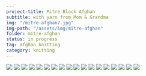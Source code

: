 ```yaml
---
project-title: Mitre Block Afghan
subtitle: with yarn from Mom & Grandma
img: "/mitre-afghan7.jpg"
img-path: "/assets/img/mitre-afghan"
folder: mitre-afghan
status: in progress
tag: afghan knitting
category: knitting
---
```

<section id="photos">
	<img src="{{ page.img-path }}/mitre-afghan1.jpg" />
	<img src="{{ page.img-path }}/mitre-afghan2.jpg" />
	<img src="{{ page.img-path }}/mitre-afghan3.jpg" />
	<img src="{{ page.img-path }}/mitre-afghan4.jpg" />
	<img src="{{ page.img-path }}/mitre-afghan5.jpg" />
	<img src="{{ page.img-path }}/mitre-afghan6.jpg" />
	<img src="{{ page.img-path }}/mitre-afghan7.jpg" />
	<img src="{{ page.img-path }}/mitre-afghan8.jpg" />
	<img src="{{ page.img-path }}/mitre-afghan9.jpg" />
	<img src="{{ page.img-path }}/mitre-afghan10.jpg" />
	<img src="{{ page.img-path }}/mitre-afghan11.jpg" />
	<img src="{{ page.img-path }}/mitre-afghan12.jpg" />
	<img src="{{ page.img-path }}/mitre-afghan13.jpg" />
	<img src="{{ page.img-path }}/mitre-afghan14.jpg" />
	<img src="{{ page.img-path }}/mitre-afghan15.jpg" />
	<img src="{{ page.img-path }}/mitre-afghan16.jpg" />
	<img src="{{ page.img-path }}/mitre-afghan17.jpg" />
	<img src="{{ page.img-path }}/mitre-afghan18.jpg" />
</section>